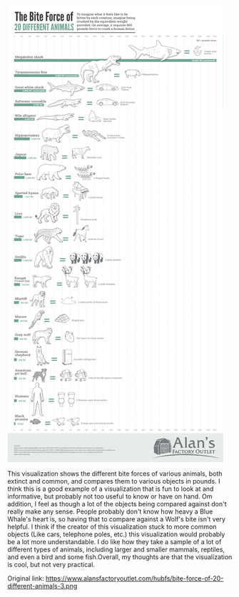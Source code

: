 ![Data Vis Reflection 4](https://github.com/abell625/reflections-1/blob/master/DataVisReflection-4.png?raw=true)

This visualization shows the different bite forces of various animals, both extinct and common, and compares them to various objects in pounds. I think this is a good example of a visualization that is fun to look at and informative, but probably not too useful to know or have on hand. Om addition, I feel as though a lot of the objects being compared against don't really make any sense. People probably don't know how heavy a Blue Whale's heart is, so having that to compare against a Wolf's bite isn't very helpful. I think if the creator of this visualization stuck to more common objects (Like cars, telephone poles, etc.) this visualization would probably be a lot more understandable. I do like how they take a sample of a lot of different types of animals, including larger and smaller mammals, reptiles, and even a bird and some fish.Overall, my thoughts are that the visualization is cool, but not very practical.

Original link: https://www.alansfactoryoutlet.com/hubfs/bite-force-of-20-different-animals-3.png
